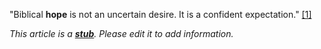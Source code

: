 "Biblical **hope** is not an uncertain desire. It is a confident
expectation."
[[1]](http://www.desiringgod.org/library/sermons/86/042786.html)

*This article is a **[stub](http://www.theopedia.com/Category:Theopedia_stubs "Category:Theopedia stubs")**. Please edit it to add information.*


